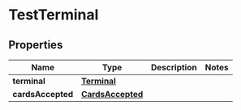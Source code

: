 
# TestTerminal

## Properties
Name | Type | Description | Notes
------------ | ------------- | ------------- | -------------
**terminal** | [**Terminal**](Terminal.md) |  | 
**cardsAccepted** | [**CardsAccepted**](CardsAccepted.md) |  | 



